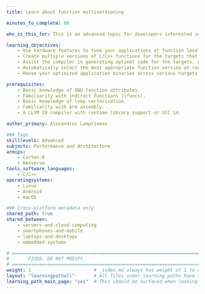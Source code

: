 ```yaml
---
title: Learn about function multiversioning

minutes_to_complete: 60

who_is_this_for: This is an advanced topic for developers interested in optimizing their C/C++ applications across Arm64 targets.

learning_objectives:
    - Use hardware features to tune your applications at function level.
    - Create multiple versions of C/C++ functions for the targets that you intend to run applications on.
    - Assist the compiler in generating optimal code for the targets, or provide your own optimized versions at source level.
    - Automatically select the most appropriate function version at runtime.
    - Reuse your optimized application binaries across various targets.

prerequisites:
    - Basic knowledge of GNU function attributes. 
    - Familiarity with indirect functions (ifuncs).
    - Basic knowledge of loop vectorization.
    - Familiarity with Arm assembly.
    - A LLVM 19 compiler with runtime library support or GCC 14.

author_primary: Alexandros Lamprineas

### Tags
skilllevels: Advanced
subjects: Performance and Architecture
armips:
    - Cortex-A
    - Neoverse
tools_software_languages:
    - C/C++
operatingsystems:
    - Linux
    - Android
    - macOS

### Cross-platform metadata only
shared_path: true
shared_between:
    - servers-and-cloud-computing
    - smartphones-and-mobile
    - laptops-and-desktops
    - embedded-systems

# ================================================================================
#       FIXED, DO NOT MODIFY
# ================================================================================
weight: 1                       # _index.md always has weight of 1 to order correctly
layout: "learningpathall"       # All files under learning paths have this same wrapper
learning_path_main_page: "yes"  # This should be surfaced when looking for related content. Only set for _index.md of learning path content.
---
```

